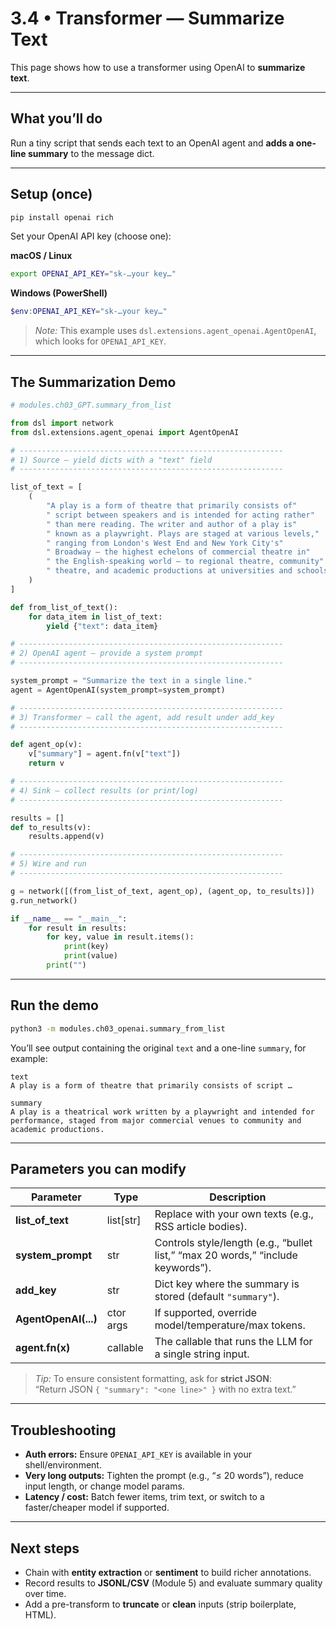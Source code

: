 # 3.4 • Transformer — Summarize Text

This page shows how to use a transformer using OpenAI to **summarize text**.

---

## What you’ll do
Run a tiny script that sends each text to an OpenAI agent and **adds a one-line summary** to the message dict.

---

## Setup (once)
```bash
pip install openai rich
```

Set your OpenAI API key (choose one):

**macOS / Linux**
```bash
export OPENAI_API_KEY="sk-…your key…"
```

**Windows (PowerShell)**
```powershell
$env:OPENAI_API_KEY="sk-…your key…"
```

> _Note:_ This example uses `dsl.extensions.agent_openai.AgentOpenAI`, which looks for `OPENAI_API_KEY`.

---

## The Summarization Demo

```python
# modules.ch03_GPT.summary_from_list

from dsl import network
from dsl.extensions.agent_openai import AgentOpenAI

# -----------------------------------------------------------
# 1) Source — yield dicts with a "text" field
# -----------------------------------------------------------

list_of_text = [
    (
        "A play is a form of theatre that primarily consists of"
        " script between speakers and is intended for acting rather"
        " than mere reading. The writer and author of a play is"
        " known as a playwright. Plays are staged at various levels,"
        " ranging from London's West End and New York City's"
        " Broadway – the highest echelons of commercial theatre in"
        " the English-speaking world – to regional theatre, community"
        " theatre, and academic productions at universities and schools."
    )
]

def from_list_of_text():
    for data_item in list_of_text:
        yield {"text": data_item}

# -----------------------------------------------------------
# 2) OpenAI agent — provide a system prompt
# -----------------------------------------------------------

system_prompt = "Summarize the text in a single line."
agent = AgentOpenAI(system_prompt=system_prompt)

# -----------------------------------------------------------
# 3) Transformer — call the agent, add result under add_key
# -----------------------------------------------------------

def agent_op(v):
    v["summary"] = agent.fn(v["text"])
    return v

# -----------------------------------------------------------
# 4) Sink — collect results (or print/log)
# -----------------------------------------------------------

results = []
def to_results(v):
    results.append(v)

# -----------------------------------------------------------
# 5) Wire and run
# -----------------------------------------------------------

g = network([(from_list_of_text, agent_op), (agent_op, to_results)])
g.run_network()

if __name__ == "__main__":
    for result in results:
        for key, value in result.items():
            print(key)
            print(value)
        print("")
```

---

## Run the demo
```bash
python3 -m modules.ch03_openai.summary_from_list
```

You’ll see output containing the original `text` and a one-line `summary`, for example:
```
text
A play is a form of theatre that primarily consists of script …

summary
A play is a theatrical work written by a playwright and intended for performance, staged from major commercial venues to community and academic productions.
```

---

## Parameters you can modify

| Parameter | Type | Description |
|-----------|------|-------------|
| **list_of_text** | list[str] | Replace with your own texts (e.g., RSS article bodies). |
| **system_prompt** | str | Controls style/length (e.g., “bullet list,” “max 20 words,” “include keywords”). |
| **add_key** | str | Dict key where the summary is stored (default `"summary"`). |
| **AgentOpenAI(...)** | ctor args | If supported, override model/temperature/max tokens. |
| **agent.fn(x)** | callable | The callable that runs the LLM for a single string input. |

> _Tip:_ To ensure consistent formatting, ask for **strict JSON**:  
> “Return JSON `{ "summary": "<one line>" }` with no extra text.”

---

## Troubleshooting

- **Auth errors:** Ensure `OPENAI_API_KEY` is available in your shell/environment.  
- **Very long outputs:** Tighten the prompt (e.g., “≤ 20 words”), reduce input length, or change model params.  
- **Latency / cost:** Batch fewer items, trim text, or switch to a faster/cheaper model if supported.

---

## Next steps
- Chain with **entity extraction** or **sentiment** to build richer annotations.  
- Record results to **JSONL/CSV** (Module 5) and evaluate summary quality over time.  
- Add a pre-transform to **truncate** or **clean** inputs (strip boilerplate, HTML).
